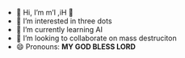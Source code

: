 - 👋 Hi, I’m m’I ,iH 👋
- 👀 I’m interested in three dots
- 🌱 I’m currently learning AI
- 💞️ I’m looking to collaborate on mass destruciton
- 😄 Pronouns: <b>MY GOD BLESS LORD</b>

